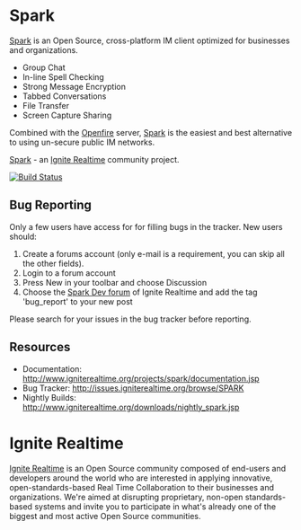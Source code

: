 Spark
=====

[Spark] is an Open Source, cross-platform IM client optimized for businesses and organizations. 

  - Group Chat
  - In-line Spell Checking
  - Strong Message Encryption
  - Tabbed Conversations
  - File Transfer
  - Screen Capture Sharing

Combined with the [Openfire] server, [Spark] is the easiest and best alternative to using un-secure public IM networks.

[Spark] - an [Ignite Realtime] community project.

[![Build Status](https://travis-ci.org/igniterealtime/Spark.svg?branch=master)](https://travis-ci.org/igniterealtime/Spark)

Bug Reporting
-------------

Only a few users have access for for filling bugs in the tracker. New
users should:

1. Create a forums account (only e-mail is a requirement, you can skip all the other fields).
2. Login to a forum account
3. Press New in your toolbar and choose Discussion
4. Choose the [Spark Dev forum](http://community.igniterealtime.org/community/developers/spark_dev) of Ignite Realtime and add the tag 'bug_report' to your new post

Please search for your issues in the bug tracker before reporting.

Resources
---------

- Documentation: http://www.igniterealtime.org/projects/spark/documentation.jsp
- Bug Tracker: http://issues.igniterealtime.org/browse/SPARK
- Nightly Builds: http://www.igniterealtime.org/downloads/nightly_spark.jsp

Ignite Realtime
===============

[Ignite Realtime] is an Open Source community composed of end-users and developers around the world who 
are interested in applying innovative, open-standards-based Real Time Collaboration to their businesses and organizations. 
We're aimed at disrupting proprietary, non-open standards-based systems and invite you to participate in what's already one 
of the biggest and most active Open Source communities.

[Spark]:http://www.igniterealtime.org/projects/spark/index.jsp
[Openfire]:http://www.igniterealtime.org/projects/openfire/index.jsp
[Ignite Realtime]:http://www.igniterealtime.org
